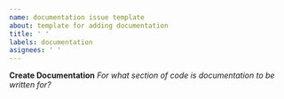 ```yaml
---
name: documentation issue template
about: template for adding documentation
title: ' '
labels: documentation
asignees: ' '
---
```

**Create Documentation**
*For what section of code is documentation to be written for?*